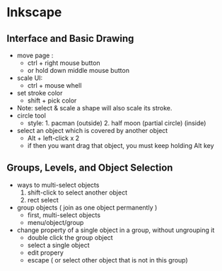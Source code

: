 # Inkscape

## Interface and Basic Drawing

- move page : 
    - ctrl + right mouse button
    - or hold down middle mouse button
- scale UI:
    - ctrl + mouse whell
- set stroke color
    - shift + pick color
- Note: select & scale a shape will also scale its stroke.
- circle tool
    - style: 1. pacman (outside)  2. half moon (partial circle) (inside)
- select an object which is covered by another object
    - Alt + left-click x 2
    - if then you want drag that object, you must keep holding Alt key


## Groups, Levels, and Object Selection

- ways to multi-select objects
    1. shift-click to select another object
    2. rect select 
- group objects ( join as one object permanently )
    - first, multi-select objects
    - menu/object/group
- change property of a single object in a group, without ungrouping it
    - double click the group object
    - select a single object
    - edit propery
    - escape ( or select other object that is not in this group)



